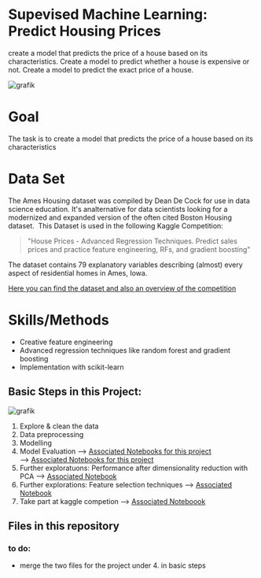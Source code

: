 # Supevised Machine Learning: Predict Housing Prices
create a model that predicts the price of a house based on its characteristics. Create a model to predict whether a house is expensive or not. Create a model to predict the exact price of a house.

![grafik](https://user-images.githubusercontent.com/100354393/205448241-bb12af70-f0fc-4466-935c-fa4f7714934f.png)

# Goal
The task is to create a model that predicts the price of a house based on its characteristics

# Data Set 
The Ames Housing dataset was compiled by Dean De Cock for use in data science education. It's analternative for data scientists looking for a modernized and expanded version of the often cited Boston Housing dataset. 
This Dataset is used in the following Kaggle Competition: 
> "House Prices - Advanced Regression Techniques. Predict sales prices and practice feature engineering, RFs, and gradient boosting"

The dataset contains 79 explanatory variables describing (almost) every aspect of residential homes in Ames, Iowa. 

[Here you can find the dataset and also an overview of the competition](https://www.kaggle.com/competitions/house-prices-advanced-regression-techniques)

# Skills/Methods
- Creative feature engineering 
- Advanced regression techniques like random forest and gradient boosting
- Implementation with scikit-learn


## Basic Steps in this Project: 

![grafik](https://user-images.githubusercontent.com/100354393/205448382-c7258c89-05cf-4d90-ae76-f30fe592669d.png)

1. Explore & clean the data 
2. Data preprocessing
3. Modelling 
4. Model Evaluation
--> [Associated Notebooks for this project](../main/housing_prices_model_regression(1).ipynb)  
--> [Associated Notebooks for this project](../main/housing_prices_model_regression(2).ipynb)  
5. Further exploratuons: Performance after dimensionality reduction with PCA 
--> [Associated Notebook](../main/housing_prices_regression_pca.ipynb) 
4. Further explorations: Feature selection techniques 
--> [Associated Notebook](../main/feature_selection_housing_prices.ipynb) 
5. Take part at kaggle competion
--> [Associated Noteboook](../main/kaggle_competition_feature_selection_housing_prices_model.ipynb)


## Files in this repository

### to do: 
- merge the two files for the project under 4. in basic steps
